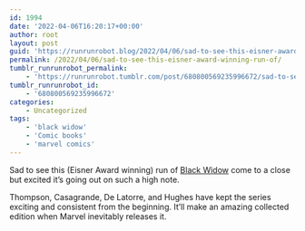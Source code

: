 ```yaml
---
id: 1994
date: '2022-04-06T16:20:17+00:00'
author: root
layout: post
guid: 'https://runrunrobot.blog/2022/04/06/sad-to-see-this-eisner-award-winning-run-of/'
permalink: /2022/04/06/sad-to-see-this-eisner-award-winning-run-of/
tumblr_runrunrobot_permalink:
    - 'https://runrunrobot.tumblr.com/post/680800569235996672/sad-to-see-this-eisner-award-winning-run-of'
tumblr_runrunrobot_id:
    - '680800569235996672'
categories:
    - Uncategorized
tags:
    - 'black widow'
    - 'Comic books'
    - 'marvel comics'
---
```


Sad to see this (Eisner Award winning) run of [Black Widow](https://href.li/?https://www.marvel.com/comics/series/29700/black_widow_2020_-_present) come to a close but excited it’s going out on such a high note.

Thompson, Casagrande, De Latorre, and Hughes have kept the series exciting and consistent from the beginning. It’ll make an amazing collected edition when Marvel inevitably releases it.
